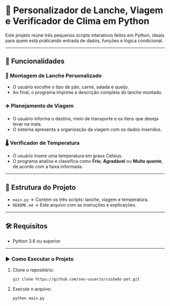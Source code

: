 # 🎯 Personalizador de Lanche, Viagem e Verificador de Clima em Python

Este projeto reúne três pequenos scripts interativos feitos em Python, ideais para quem está praticando entrada de dados, funções e lógica condicional.

---

## 🧠 Funcionalidades

### 🥪 Montagem de Lanche Personalizado
- O usuário escolhe o tipo de pão, carne, salada e queijo.
- Ao final, o programa imprime a descrição completa do lanche montado.

### ✈️ Planejamento de Viagem
- O usuário informa o destino, meio de transporte e os itens que deseja levar na mala.
- O sistema apresenta a organização da viagem com os dados inseridos.

### 🌡️ Verificador de Temperatura
- O usuário insere uma temperatura em graus Celsius.
- O programa analisa e classifica como **Frio**, **Agradável** ou **Muito quente**, de acordo com a faixa informada.

---

## 📂 Estrutura do Projeto

- `main.py` → Contém os três scripts: lanche, viagem e temperatura.
- `README.md` → Este arquivo com as instruções e explicações.

---

## 🛠️ Requisitos

- Python 3.6 ou superior

---

### ▶️ Como Executar o Projeto

1. Clone o repositório:
   ```bash
   git clone https://github.com/seu-usuario/cuidado-pet.git

2. Execute o arquivo:
   ```bash
   python main.py

   


